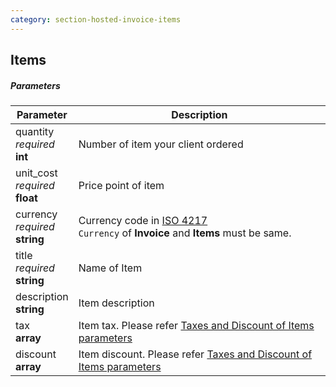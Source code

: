 ```yaml
---
category: section-hosted-invoice-items
---
```


## Items

##### Parameters

| Parameter | Description |
|---|---|
|quantity<br> *required*<br> **int**| Number of item your client ordered |
|unit_cost<br> *required*<br> **float**| Price point of item |
|currency<br> *required*<br> **string**| Currency code in [ISO 4217](https://en.wikipedia.org/wiki/ISO_4217)<br> ```Currency``` of **Invoice** and **Items** must be same. |
|title<br> *required*<br> **string**| Name of Item |
|description<br> **string**| Item description |
|tax<br> **array**| Item tax. Please refer [Taxes and Discount of Items parameters](#invoice-taxdiscount) |
|discount<br> **array**| Item discount. Please refer [Taxes and Discount of Items parameters](#item-taxdiscount) |
